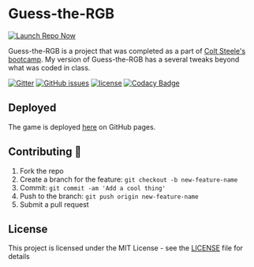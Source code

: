# Guess-the-RGB

[![Launch Repo Now](https://img.shields.io/badge/gh--pages-Launch%20Now!-ff69b4.svg?maxAge=2592000)](https://lilyheart.github.io/guess-the-rgb/)

Guess-the-RGB is a project that was completed as a part of [Colt Steele's bootcamp](https://www.udemy.com/the-web-developer-bootcamp/).  My version of Guess-the-RGB has a several tweaks beyond what was coded in class.

[![Gitter](https://img.shields.io/gitter/room/Lilyheart/LilyPrograms.js.svg?maxAge=2592000)](https://gitter.im/Lilyheart/LilyPrograms) 
[![GitHub issues](https://img.shields.io/github/issues/Lilyheart/guess-the-rgb.svg?maxAge=2592000)](https://github.com/Lilyheart/guess-the-rgb/issues) 
[![license](https://img.shields.io/github/license/Lilyheart/guess-the-rgb.svg?maxAge=2592000)](https://github.com/Lilyheart/guess-the-rgb/blob/gh-pages/LICENSE)
[![Codacy Badge](https://api.codacy.com/project/badge/Grade/13333a2d82db4f20b01a883e560c94fd)](https://www.codacy.com/app/lilyheart/guess-the-rgb?utm_source=github.com&amp;utm_medium=referral&amp;utm_content=Lilyheart/guess-the-rgb&amp;utm_campaign=Badge_Grade)

## Deployed

The game is deployed [here](https://lilyheart.github.io/guess-the-rgb/) on GitHub pages.

## Contributing :revolving_hearts:

1. Fork the repo
2. Create a branch for the feature: `git checkout -b new-feature-name`
3. Commit: `git commit -am 'Add a cool thing'`
4. Push to the branch: `git push origin new-feature-name`
5. Submit a pull request

## License

This project is licensed under the MIT License - see the [LICENSE](LICENSE) file for details
